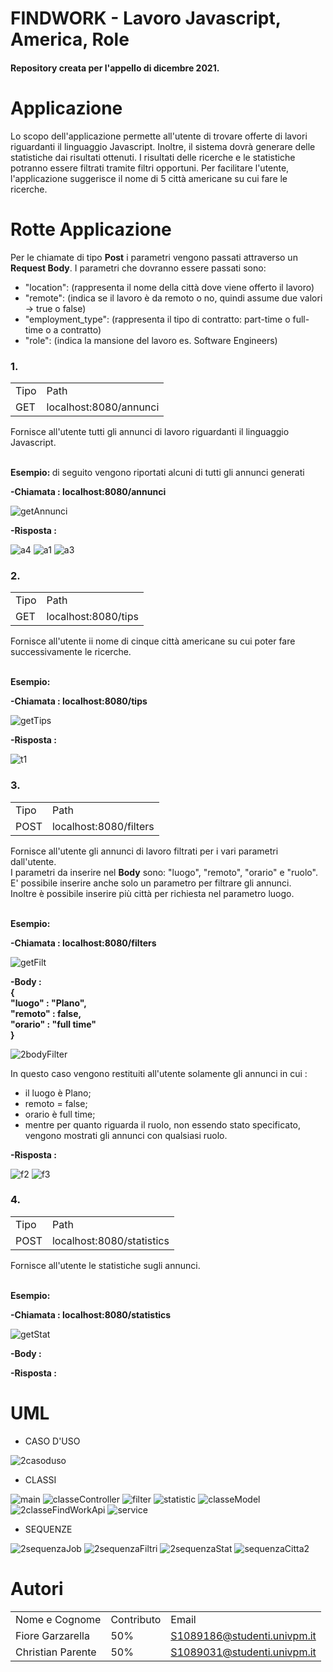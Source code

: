 # FINDWORK - Lavoro Javascript, America, Role  
<h4>Repository creata per l'appello di dicembre 2021.</h4>

# Applicazione

<p>
Lo scopo dell'applicazione permette all'utente di trovare offerte di lavori riguardanti il linguaggio Javascript.              
Inoltre, il sistema dovrà generare delle statistiche dai risultati ottenuti.                     
I risultati delle ricerche e le statistiche potranno essere filtrati tramite filtri opportuni.              
Per facilitare l'utente, l'applicazione suggerisce il nome di 5 città americane su cui fare le ricerche.  

</p>

# Rotte Applicazione

<p>
Per le chiamate di tipo <b>Post</b> i parametri vengono passati attraverso un <b>Request Body</b>.                       
I parametri che dovranno essere passati sono:
<ul>
  <li>"location": (rappresenta il nome della città dove viene offerto il lavoro)</li>

<li>"remote": (indica se il lavoro è da remoto o no, quindi assume due valori -> true o false)</li>

  <li>"employment_type": (rappresenta il tipo di contratto: part-time o full-time o a contratto)</li>

  <li>"role": (indica la mansione del lavoro  es. Software Engineers)</li>
</ul>

<h3>1.</h3>
<table>
  <tr><td>Tipo</td><td>Path</td></tr>
  <tr><td>GET</td><td>localhost:8080/annunci</td></tr>
</table>

Fornisce all'utente tutti gli annunci di lavoro riguardanti il linguaggio Javascript.

<br><b>Esempio: </b> di seguito vengono riportati alcuni di tutti gli annunci generati</br>


<b>-Chiamata : localhost:8080/annunci </b>                   

![getAnnunci](https://user-images.githubusercontent.com/67264863/144684584-120734f6-8c60-4798-a9a6-a7b30f4a2366.png)

<b>-Risposta :</b>

![a4](https://user-images.githubusercontent.com/67264863/144684596-746a003e-99e8-4f43-8caf-c9bec6571192.png)
![a1](https://user-images.githubusercontent.com/67264863/144684597-ad22b6f2-6512-4e15-b148-99894a199f43.png)
![a3](https://user-images.githubusercontent.com/67264863/144684600-156cbca0-a4f0-4a10-8606-0a149b49c80e.png)

<h3>2.</h3>
<table>
  <tr><td>Tipo</td><td>Path</td></tr>
  <tr><td>GET</td><td>localhost:8080/tips</td></tr>
</table>

Fornisce all'utente ii nome di cinque città americane su cui poter fare successivamente le ricerche.

<br><b>Esempio: </b></br>


<b>-Chiamata : localhost:8080/tips </b>    

![getTips](https://user-images.githubusercontent.com/67264863/144685218-82205472-8130-4134-b53b-db166d3dbc31.png)

<b>-Risposta :</b>

![t1](https://user-images.githubusercontent.com/67264863/144685206-e7b5a841-18cd-4c72-bfaa-1956392f8f35.png)

<h3>3.</h3>
<table>
  <tr><td>Tipo</td><td>Path</td></tr>
  <tr><td>POST</td><td>localhost:8080/filters</td></tr>
</table>

Fornisce all'utente gli annunci di lavoro filtrati per i vari parametri dall'utente.
<br>I parametri da inserire nel <b>Body</b> sono: "luogo", "remoto", "orario" e "ruolo".
<br>E' possibile inserire anche solo un parametro per filtrare gli annunci.
<br>Inoltre è possibile inserire più città per richiesta nel parametro luogo.</br>

<br><b>Esempio: </b></br>

<b>-Chiamata : localhost:8080/filters </b>

![getFilt](https://user-images.githubusercontent.com/67264863/144686568-00985ea3-bd53-4dd2-be9c-75ef45eefc29.png)

<b>-Body : <br>{ 
 <br>           "luogo" : "Plano", 
 <br>           "remoto" : false, 
  <br>          "orario" : "full time"
  <br>     } </br>
</b>

![2bodyFilter](https://user-images.githubusercontent.com/67264863/144915557-4c626288-7c5f-450c-9f32-04218308b82d.png)

In questo caso vengono restituiti all'utente solamente gli annunci in cui :
<br>
- il luogo è Plano; 
- remoto = false;
- orario è full time;
- mentre per quanto riguarda il ruolo, non essendo stato specificato, vengono mostrati gli annunci con qualsiasi ruolo. </br>

<b>-Risposta :</b>

![f2](https://user-images.githubusercontent.com/67264863/144686065-be956894-0647-4ee4-85f7-c0f79b751cc3.png)
![f3](https://user-images.githubusercontent.com/67264863/144686067-b9c5c992-b66b-4671-84b6-164dbb420111.png)

<h3>4.</h3>
<table>
  <tr><td>Tipo</td><td>Path</td></tr>
  <tr><td>POST</td><td>localhost:8080/statistics</td></tr>
</table>

Fornisce all'utente le statistiche sugli annunci.

<br><b>Esempio: </b></br>

<b>-Chiamata : localhost:8080/statistics </b>

![getStat](https://user-images.githubusercontent.com/67264863/144911010-a7dc75e2-e72c-474b-a126-2614152c7f31.png)

<b>-Body :</b>


<b>-Risposta :</b>

</p>

# UML

<ul><li>CASO D'USO</li></ul>

![2casoduso](https://user-images.githubusercontent.com/67264863/144909432-6fa5ea00-088a-4f09-8097-2002ceeee190.png)


<ul><li>CLASSI</li></ul>

![main](https://user-images.githubusercontent.com/67264863/144682982-731ac431-a9be-4a72-a16d-db4be3a65c5c.png)
![classeController](https://user-images.githubusercontent.com/67264863/144909603-b51665a9-4fac-4889-8af3-3563ba85c270.png)
![filter](https://user-images.githubusercontent.com/67264863/144683009-61b7558c-4da7-4aa4-934a-95c95f2123a8.png)
![statistic](https://user-images.githubusercontent.com/67264863/144683016-f38e23c2-704e-4349-aa55-0e4a4fa218ce.png)
![classeModel](https://user-images.githubusercontent.com/67264863/144909660-1e43ca2f-ece0-4a37-88d0-31ce8a05ac17.png)
![2classeFindWorkApi](https://user-images.githubusercontent.com/67264863/145054347-050acfa7-b9e7-4960-92db-e611aae7eb32.png)
![service](https://user-images.githubusercontent.com/67264863/144683099-01c0afb1-78fc-4b23-a0b9-02350a315e3f.png)

<ul><li>SEQUENZE</li></ul>

![2sequenzaJob](https://user-images.githubusercontent.com/67264863/145053850-d60f51a1-f227-49c7-82cf-e2368bf4cfdc.png)
![2sequenzaFiltri](https://user-images.githubusercontent.com/67264863/145053878-0b59f4c0-361d-4ed6-b709-edc379c1dcd1.png)
![2sequenzaStat](https://user-images.githubusercontent.com/67264863/145053901-4d2653a1-9969-4fba-a019-8a7507047d05.png)
![sequenzaCitta2](https://user-images.githubusercontent.com/67264863/144910113-61fcc309-e700-427b-a0a8-815d9426ba37.png)

# Autori

<table>
<tr><td>Nome e Cognome</td><td>Contributo</td><td>Email</td></tr>
<tr><td>Fiore Garzarella</td><td>50%</td><td><a href="S1089186@studenti.univpm.it">S1089186@studenti.univpm.it</a></td></tr>
<tr><td>Christian Parente</td><td>50%</td><td><a href="S1089031@studenti.univpm.it">S1089031@studenti.univpm.it</a></td></tr>
</table>

